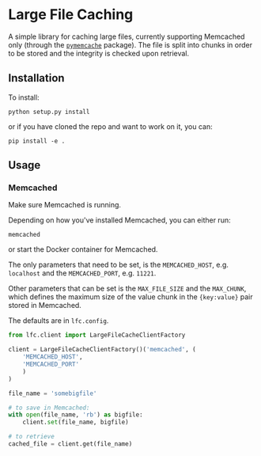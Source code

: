 # Large File Caching

A simple library for caching large files, currently supporting Memcached only (through the [`pymemcache`](https://github.com/pinterest/pymemcache) package).
The file is split into chunks in order to be stored and the integrity is checked upon retrieval.

## Installation
To install:

`python setup.py install`

or if you have cloned the repo and want to work on it, you can:

`pip install -e .`

## Usage
### Memcached

Make sure Memcached is running.

Depending on how you've installed Memcached, 
you can either run:
```commandline
memcached
```
or start the Docker container for Memcached.

The only parameters that need to be set, is the `MEMCACHED_HOST`, e.g. `localhost` and the `MEMCACHED_PORT`, e.g.
`11221`.

Other parameters that can be set is the `MAX_FILE_SIZE` and the `MAX_CHUNK`, which defines the maximum size of the value chunk in the `{key:value}` pair stored in Memcached.

The defaults are in `lfc.config`. 

```python
from lfc.client import LargeFileCacheClientFactory

client = LargeFileCacheClientFactory()('memcached', (
    'MEMCACHED_HOST', 
    'MEMCACHED_PORT'
    )
)

file_name = 'somebigfile'

# to save in Memcached:
with open(file_name, 'rb') as bigfile:
    client.set(file_name, bigfile)

# to retrieve
cached_file = client.get(file_name)

```
